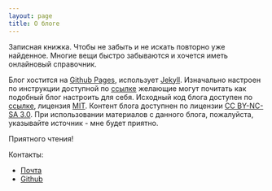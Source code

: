 ```yaml
---
layout: page
title: О блоге
---
```


Записная книжка. Чтобы не забыть и не искать повторно уже найденное. Многие вещи быстро забываются и хочется иметь онлайновый справочник.


Блог хостится на [Github Pages](https://pages.github.com/), использует [Jekyll](http://jekyllrb.com/). Изначально настроен по инструкции доступной по [ссылке](http://alexprivalov.org/setup-blog-on-github/) желающие могут почитать как подобный блог настроить для себя. Исходный код блога доступен по [ссылке](https://github.com/Berckk/berckk.github.io), лицензия [MIT](https://github.com/Berckk/berckk.github.io/blob/master/LICENSE.md). Контент блога доступнен по лицензии [CC BY-NC-SA 3.0](https://creativecommons.org/licenses/by-nc-sa/3.0/). При использовании материалов с данного блога, пожалуйста, указывайте источник - мне будет приятно.

Приятного чтения!

Контакты:

* [Почта](mailto:berckk@gmail.com)
* [Github](https://github.com/berckk)
